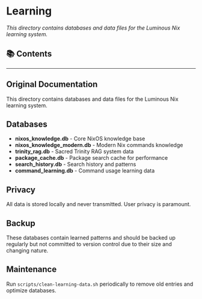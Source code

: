 # Learning

*This directory contains databases and data files for the Luminous Nix learning system.*

## 📚 Contents


---

## Original Documentation


This directory contains databases and data files for the Luminous Nix learning system.

## Databases

- **nixos_knowledge.db** - Core NixOS knowledge base
- **nixos_knowledge_modern.db** - Modern Nix commands knowledge
- **trinity_rag.db** - Sacred Trinity RAG system data
- **package_cache.db** - Package search cache for performance
- **search_history.db** - Search history and patterns
- **command_learning.db** - Command usage learning data

## Privacy

All data is stored locally and never transmitted. User privacy is paramount.

## Backup

These databases contain learned patterns and should be backed up regularly but not committed to version control due to their size and changing nature.

## Maintenance

Run `scripts/clean-learning-data.sh` periodically to remove old entries and optimize databases.